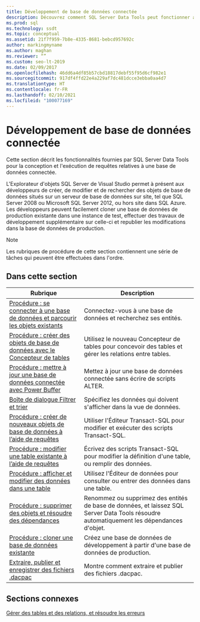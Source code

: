 ```yaml
---
title: Développement de base de données connectée
description: Découvrez comment SQL Server Data Tools peut fonctionner avec des bases de données connectées. Découvrez comment parcourir les entités, concevoir des tables, modifier des scripts et effectuer d’autres tâches.
ms.prod: sql
ms.technology: ssdt
ms.topic: conceptual
ms.assetid: 21f7f959-7b8e-4335-8681-bebcd957692c
author: markingmyname
ms.author: maghan
ms.reviewer: “”
ms.custom: seo-lt-2019
ms.date: 02/09/2017
ms.openlocfilehash: 46dd6a4df85b57cbd18817debf55f95d6cf982e1
ms.sourcegitcommit: 917df4ffd22e4a229af7dc481dcce3ebba0aa4d7
ms.translationtype: HT
ms.contentlocale: fr-FR
ms.lasthandoff: 02/10/2021
ms.locfileid: "100077169"
---
```

# <a name="connected-database-development"></a>Développement de base de données connectée

Cette section décrit les fonctionnalités fournies par SQL Server Data Tools pour la conception et l'exécution de requêtes relatives à une base de données connectée.  
  
L'Explorateur d'objets SQL Server de Visual Studio permet à présent aux développeurs de créer, de modifier et de rechercher des objets de base de données situés sur un serveur de base de données sur site, tel que SQL Server 2008 ou Microsoft SQL Server 2012, ou hors site dans SQL Azure. Les développeurs peuvent facilement cloner une base de données de production existante dans une instance de test, effectuer des travaux de développement supplémentaire sur celle-ci et republier les modifications dans la base de données de production.  
  
> [!NOTE]  
> Les rubriques de procédure de cette section contiennent une série de tâches qui peuvent être effectuées dans l'ordre.  
  
## <a name="in-this-section"></a>Dans cette section  
  
|Rubrique|Description|  
|---------|---------------|  
|[Procédure : se connecter à une base de données et parcourir les objets existants](../ssdt/how-to-connect-to-a-database-and-browse-existing-objects.md)|Connectez-vous à une base de données et recherchez ses entités.|  
|[Procédure : créer des objets de base de données avec le Concepteur de tables](../ssdt/how-to-create-database-objects-using-table-designer.md)|Utilisez le nouveau Concepteur de tables pour concevoir des tables et gérer les relations entre tables.|  
|[Procédure : mettre à jour une base de données connectée avec Power Buffer](../ssdt/how-to-update-a-connected-database-with-power-buffer.md)|Mettez à jour une base de données connectée sans écrire de scripts ALTER.|  
|[Boîte de dialogue Filtrer et trier](../ssdt/filter-and-sort-dialog-box.md)|Spécifiez les données qui doivent s'afficher dans la vue de données.|  
|[Procédure : créer de nouveaux objets de base de données à l’aide de requêtes](../ssdt/how-to-create-new-database-objects-using-queries.md)|Utiliser l'Éditeur Transact\-SQL pour modifier et exécuter des scripts Transact\-SQL.|  
|[Procédure : modifier une table existante à l’aide de requêtes](../ssdt/how-to-edit-an-existing-table-using-queries.md)|Écrivez des scripts Transact\-SQL pour modifier la définition d'une table, ou remplir des données.|  
|[Procédure : afficher et modifier des données dans une table](../ssdt/how-to-view-and-edit-data-in-a-table.md)|Utilisez l'Éditeur de données pour consulter ou entrer des données dans une table.|  
|[Procédure : supprimer des objets et résoudre des dépendances](../ssdt/how-to-delete-objects-and-resolve-dependencies.md)|Renommez ou supprimez des entités de base de données, et laissez SQL Server Data Tools résoudre automatiquement les dépendances d'objet.|  
|[Procédure : cloner une base de données existante](../ssdt/how-to-clone-an-existing-database.md)|Créez une base de données de développement à partir d'une base de données de production.|  
|[Extraire, publier et enregistrer des fichiers .dacpac](../ssdt/extract-publish-and-register-dacpac-files.md)|Montre comment extraire et publier des fichiers .dacpac.|  
  
## <a name="related-sections"></a>Sections connexes

[Gérer des tables et des relations, et résoudre les erreurs](../ssdt/manage-tables-relationships-and-fix-errors.md)
